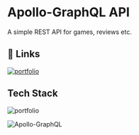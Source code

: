 
# Apollo-GraphQL API

A simple REST API for games, reviews etc.

## 🔗 Links
[![portfolio](https://img.shields.io/badge/tutorial-freecodecamp.org-FF0000?style=for-the-badge&logo=youtube&logoColor=white)](https://youtu.be/5199E50O7SI?si=5nbmRp3-p3YLHG8q)



## Tech Stack
![portfolio](https://img.shields.io/badge/JavaScript-323330?style=for-the-badge&logo=javascript&logoColor=F7DF1E)

![Apollo-GraphQL](https://img.shields.io/badge/-ApolloGraphQL-311C87?style=for-the-badge&logo=apollo-graphql)


